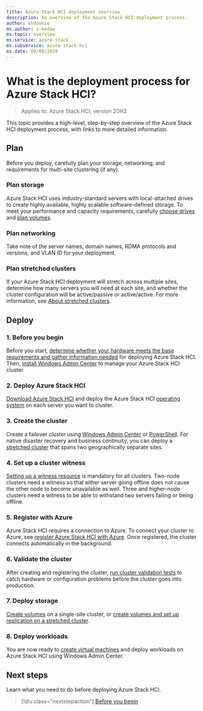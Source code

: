 ```yaml
---
title: Azure Stack HCI deployment overview
description: An overview of the Azure Stack HCI deployment process.
author: khdownie
ms.author: v-kedow
ms.topic: overview
ms.service: azure-stack
ms.subservice: azure-stack-hci
ms.date: 09/09/2020
---
```


# What is the deployment process for Azure Stack HCI?

> Applies to: Azure Stack HCI, version 20H2

This topic provides a high-level, step-by-step overview of the Azure Stack HCI deployment process, with links to more detailed information.

## Plan

Before you deploy, carefully plan your storage, networking, and requirements for multi-site clustering (if any).

### Plan storage

Azure Stack HCI uses industry-standard servers with local-attached drives to create highly available, highly scalable software-defined storage. To meet your performance and capacity requirements, carefully [choose drives](../concepts/choose-drives.md) and [plan volumes](../concepts/plan-volumes.md).

### Plan networking

Take note of the server names, domain names, RDMA protocols and versions, and VLAN ID for your deployment.

### Plan stretched clusters

If your Azure Stack HCI deployment will stretch across multiple sites, determine how many servers you will need at each site, and whether the cluster configuration will be active/passive or active/active. For more information, see [About stretched clusters](../concepts/stretched-clusters.md).

## Deploy

### 1. Before you begin

Before you start, [determine whether your hardware meets the base requirements and gather information needed](before-you-start.md) for deploying Azure Stack HCI. Then, [install Windows Admin Center](/windows-server/manage/windows-admin-center/deploy/install) to manage your Azure Stack HCI cluster.

### 2. Deploy Azure Stack HCI

[Download Azure Stack HCI](https://azure.microsoft.com/en-us/products/azure-stack/hci/hci-download/) and deploy the Azure Stack HCI [operating system](operating-system.md) on each server you want to cluster.

### 3. Create the cluster

Create a failover cluster using [Windows Admin Center](create-cluster.md) or [PowerShell](create-cluster-powershell.md). For native disaster recovery and business continuity, you can deploy a [stretched cluster](../concepts/stretched-clusters.md) that spans two geographically separate sites.

### 4. Set up a cluster witness

[Setting up a witness resource](witness.md) is mandatory for all clusters. Two-node clusters need a witness so that either server going offline does not cause the other node to become unavailable as well. Three and higher-node clusters need a witness to be able to withstand two servers failing or being offline. 

### 5. Register with Azure

Azure Stack HCI requires a connection to Azure. To connect your cluster to Azure, see [register Azure Stack HCI with Azure](register-with-azure.md). Once registered, the cluster connects automatically in the background.

### 6. Validate the cluster

After creating and registering the cluster, [run cluster validation tests](validate.md) to catch hardware or configuration problems before the cluster goes into production.

### 7. Deploy storage

[Create volumes](../manage/create-volumes.md) on a single-site cluster, or [create volumes and set up replication on a stretched cluster](../manage/create-stretched-volumes.md).

### 8. Deploy workloads

You are now ready to [create virtual machines](../manage/vm.md) and deploy workloads on Azure Stack HCI using Windows Admin Center.

## Next steps

Learn what you need to do before deploying Azure Stack HCI.

> [!div class="nextstepaction"]
> [Before you begin](before-you-start.md)
